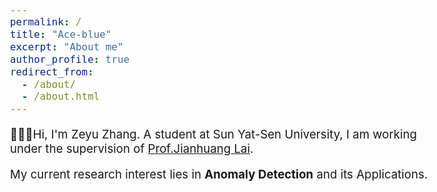 ```yaml
---
permalink: /
title: "Ace-blue"
excerpt: "About me"
author_profile: true
redirect_from: 
  - /about/
  - /about.html
---
```


<style type="text/css">
  body{
  font-size: 14pt;
}
</style>

 😶‍🌫️🤗Hi, I'm Zeyu Zhang. A student at Sun Yat-Sen University, I am working under the supervision of [Prof.Jianhuang Lai](https://scholar.google.com/citations?user=w3GjGqoAAAAJ). 

My current research interest lies in **Anomaly Detection** and its Applications.
